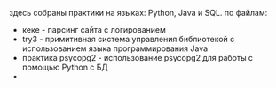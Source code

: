 здесь собраны практики на языках: Python, Java и SQL.
по файлам: 
*  кеке - парсинг сайта с логированием
*  try3 - примитивная система управления библиотекой с использованием языка программирования Java
*  практика psycopg2 - использование psycopg2 для работы с помощью Python с БД
*  
